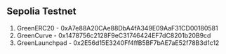 ## Sepolia Testnet
1. GreenERC20 - 0xA7e88A20CAe88DbA4fA349E09AaF31CD00180581
2. GreenCurve - 0x1478756c2128F9eC31746424EF7dC8201b20B9cd
3. GreenLaunchpad - 0x2E56d15E3240Ff4ffB5BF7bAE7aE52f78B3d1c12